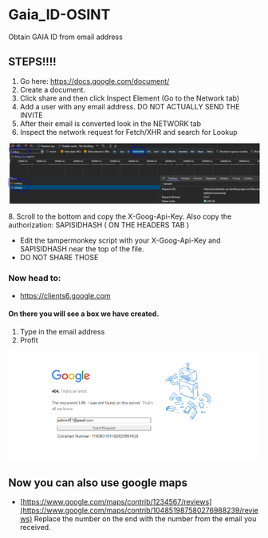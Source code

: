 # Gaia_ID-OSINT
Obtain GAIA ID from email address

## STEPS!!!!

1. Go here: https://docs.google.com/document/
2. Create a document.
3. Click share and then click Inspect Element (Go to the Network tab)
4. Add a user with any email address. DO NOT ACTUALLY SEND THE INVITE
5. After their email is converted look in the NETWORK tab
6. Inspect the network request for Fetch/XHR and search for Lookup
<p align="center">
  <img src="examples.PNG">
</p> 
8. Scroll to the bottom and copy the X-Goog-Api-Key. Also copy the authorization: SAPISIDHASH ( ON THE HEADERS TAB )

- Edit the tampermonkey script with your X-Goog-Api-Key and SAPISIDHASH near the top of the file.
- DO NOT SHARE THOSE

### Now head to: 
- https://clients6.google.com

####  On there you will see a box we have created.
1. Type in the email address
2. Profit

<p align="center">
  <img src="examples2.PNG">
</p> 

## Now you can also use google maps
- [https://www.google.com/maps/contrib/1234567/reviews](https://www.google.com/maps/contrib/104851987580276988239/reviews)
  Replace the number on the end with the number from the email you received. 
